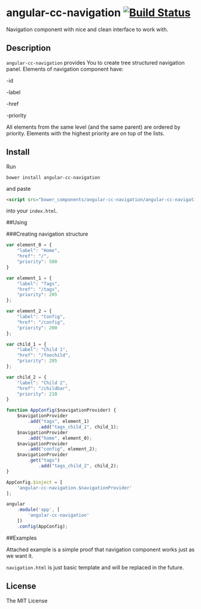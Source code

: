 # angular-cc-navigation [![Build Status](https://travis-ci.org/mnitschke/angular-cc-navigation.svg?branch=master)](https://travis-ci.org/mnitschke/angular-cc-navigation)

Navigation component with nice and clean interface to work with.

## Description

`angular-cc-navigation` provides You to create tree structured navigation panel. Elements of navigation component have:

-id

-label

-href

-priority

All elements from the same level (and the same parent) are ordered by priority. Elements with the highest priority are on top of the lists. 

## Install
Run

`
bower install angular-cc-navigation
`

and paste
```html
<script src="bower_components/angular-cc-navigation/angular-cc-navigation.min.js"></script>
```
into your `index.html`.

##Using

###Creating navigation structure

```js
var element_0 = {
    "label": "Home",
    "href": "/",
    "priority": 500
}

var element_1 = {
    "label": "Tags",
    "href": "/tags",
    "priority": 205
};

var element_2 = {
    "label": "Config",
    "href": "/config",
    "priority": 200
};

var child_1 = {
    "label": "Child 1",
    "href": "/foochild",
    "priority": 205
};

var child_2 = {
    "label": "Child 2",
    "href": "/childbar",
    "priority": 210
}

function AppConfig($navigationProvider) {
    $navigationProvider
        .add("tags", element_1)
            .add("tags_child_1", child_1);
    $navigationProvider
        .add("home", element_0);
    $navigationProvider
        .add("config", element_2);
    $navigationProvider
        .get("tags")
            .add("tags_child_2", child_2);
}

AppConfig.$inject = [
    'angular-cc-navigation.$navigationProvider'
];

angular
    .module('app', [
        'angular-cc-navigation'
    ])
    .config(AppConfig);
```

##Examples

Attached example is a simple proof that navigation component works just as we want it.

`navigation.html` is just basic template and will be replaced in the future.

## License
The MIT License
